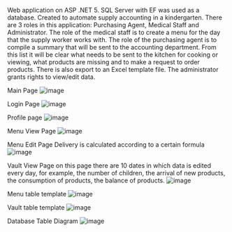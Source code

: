Web application on ASP .NET 5. 
SQL Server with EF was used as a database. 
Created to automate supply accounting in a kindergarten. There are 3 roles in this application: Purchasing Agent, Medical Staff and Administrator. 
The role of the medical staff is to create a menu for the day that the supply worker works with.
The role of the purchasing agent is to compile a summary that will be sent to the accounting department.
From this list it will be clear what needs to be sent to the kitchen for cooking or viewing, what products are missing and to make a request to order products. 
There is also export to an Excel template file.
The administrator grants rights to view/edit data.

Main Page
![image](https://github.com/Shpeks/KindergartenManager/assets/96112171/affe6866-9257-4754-90fc-06e8fc17ae18)

Login Page
![image](https://github.com/Shpeks/KindergartenManager/assets/96112171/f3a47958-a99b-4ce4-956b-50f0ea71f004)

Profile page
![image](https://github.com/Shpeks/KindergartenManager/assets/96112171/9eb08939-2e8a-43a2-b972-57a5af7eedb9)

Menu View Page
![image](https://github.com/Shpeks/KindergartenManager/assets/96112171/80b286a5-a8df-4aba-b58f-d1ebe25d7c93)

Menu Edit Page Delivery is calculated according to a certain formula
![image](https://github.com/Shpeks/KindergartenManager/assets/96112171/14db9bf3-585b-4da5-9c84-aaba3680666c)

Vault View Page on this page there are 10 dates in which data is edited every day, for example, the number of children, the arrival of new products, the consumption of products, the balance of products.
![image](https://github.com/Shpeks/KindergartenManager/assets/96112171/360180fa-661f-4bcb-af50-9a63063c3a35)

Menu table template
![image](https://github.com/Shpeks/KindergartenManager/assets/96112171/0a3779b7-2cc8-4338-8ff4-f28eef84d2c6)

Vault table template
![image](https://github.com/Shpeks/KindergartenManager/assets/96112171/21a2f714-b526-4b67-a24d-406f59394b30)

Database Table Diagram
![image](https://github.com/Shpeks/KindergartenManager/assets/96112171/912f4a4e-25a6-4172-9b30-2613d38a2773)
